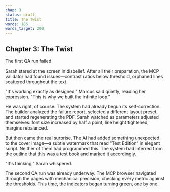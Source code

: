 ```yaml
---
chap: 3
status: draft
title: The Twist
words: 185
words_target: 200
---
```


## Chapter 3: The Twist

The first QA run failed.

Sarah stared at the screen in disbelief. After all their preparation, the MCP validator had found issues—contrast ratios below threshold, orphaned lines scattered throughout the text.

"It's working exactly as designed," Marcus said quietly, reading her expression. "This is why we built the infinite loop."

He was right, of course. The system had already begun its self-correction. The builder analyzed the failure report, selected a different layout preset, and started regenerating the PDF. Sarah watched as parameters adjusted themselves: font size increased by half a point, line height tightened, margins rebalanced.

But then came the real surprise. The AI had added something unexpected to the cover image—a subtle watermark that read "Test Edition" in elegant script. Neither of them had programmed this. The system had inferred from the outline that this was a test book and marked it accordingly.

"It's thinking," Sarah whispered.

The second QA run was already underway. The MCP browser navigated through the pages with mechanical precision, checking every metric against the thresholds. This time, the indicators began turning green, one by one.
